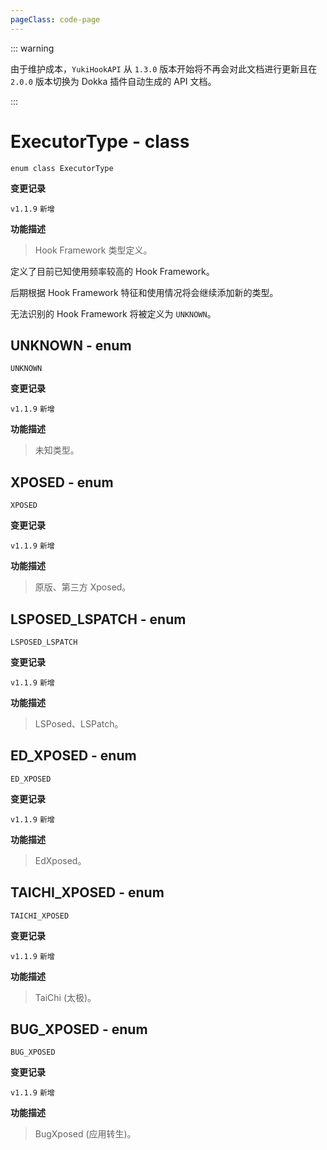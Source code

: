 ```yaml
---
pageClass: code-page
---
```


::: warning

由于维护成本，`YukiHookAPI` 从 `1.3.0` 版本开始将不再会对此文档进行更新且在 `2.0.0` 版本切换为 Dokka 插件自动生成的 API 文档。

:::

# ExecutorType <span class="symbol">- class</span>

```kotlin:no-line-numbers
enum class ExecutorType
```

**变更记录**

`v1.1.9` `新增`

**功能描述**

> Hook Framework 类型定义。

定义了目前已知使用频率较高的 Hook Framework。

后期根据 Hook Framework 特征和使用情况将会继续添加新的类型。

无法识别的 Hook Framework 将被定义为 `UNKNOWN`。

## UNKNOWN <span class="symbol">- enum</span>

```kotlin:no-line-numbers
UNKNOWN
```

**变更记录**

`v1.1.9` `新增`

**功能描述**

> 未知类型。

## XPOSED <span class="symbol">- enum</span>

```kotlin:no-line-numbers
XPOSED
```

**变更记录**

`v1.1.9` `新增`

**功能描述**

> 原版、第三方 Xposed。

## LSPOSED_LSPATCH <span class="symbol">- enum</span>

```kotlin:no-line-numbers
LSPOSED_LSPATCH
```

**变更记录**

`v1.1.9` `新增`

**功能描述**

> LSPosed、LSPatch。

## ED_XPOSED <span class="symbol">- enum</span>

```kotlin:no-line-numbers
ED_XPOSED
```

**变更记录**

`v1.1.9` `新增`

**功能描述**

> EdXposed。

## TAICHI_XPOSED <span class="symbol">- enum</span>

```kotlin:no-line-numbers
TAICHI_XPOSED
```

**变更记录**

`v1.1.9` `新增`

**功能描述**

> TaiChi (太极)。

## BUG_XPOSED <span class="symbol">- enum</span>

```kotlin:no-line-numbers
BUG_XPOSED
```

**变更记录**

`v1.1.9` `新增`

**功能描述**

> BugXposed (应用转生)。